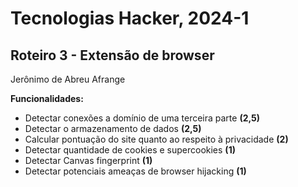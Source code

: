# Tecnologias Hacker, 2024-1

## Roteiro 3 - Extensão de browser

Jerônimo de Abreu Afrange

**Funcionalidades:**
- Detectar conexões a domínio de uma terceira parte **(2,5)**
- Detectar o armazenamento de dados **(2,5)**
- Calcular pontuação do site quanto ao respeito à privacidade **(2)**
- Detectar quantidade de cookies e supercookies **(1)**
- Detectar Canvas fingerprint **(1)**
- Detectar potenciais ameaças de browser hijacking **(1)**
